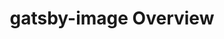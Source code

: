 ---
id: 8-gatsby-image-overview
title: gatsby-image Overview
sidebar_label: gatsby-image Overview
---